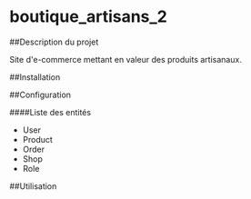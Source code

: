 # boutique_artisans_2

##Description du projet

Site d'e-commerce mettant en valeur des produits artisanaux.

##Installation

##Configuration

####Liste des entités
- User
- Product
- Order
- Shop
- Role

##Utilisation



